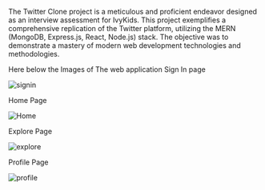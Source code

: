 The Twitter Clone project is a meticulous and proficient endeavor designed as an interview assessment for IvyKids. This project exemplifies a comprehensive replication of the Twitter platform, utilizing the MERN (MongoDB, Express.js, React, Node.js) stack. The objective was to demonstrate a mastery of modern web development technologies and methodologies.

Here below the Images of The web application
Sign In page

![signin](https://github.com/Muthu-kesavan/twitter/assets/73815261/859f18f1-14f8-4394-a6c0-261a3521262c)

Home Page

![Home](https://github.com/Muthu-kesavan/twitter/assets/73815261/8609f820-c8c5-4e8c-9de2-9fb94efc0bc3)

Explore Page

![explore](https://github.com/Muthu-kesavan/twitter/assets/73815261/765d08c0-9bb7-469e-95d8-f825f30b7eb4)

Profile Page

![profile](https://github.com/Muthu-kesavan/twitter/assets/73815261/9801a783-db7d-4710-9a2e-4cd3d5619bc6)
